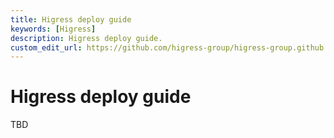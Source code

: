 ```yaml
---
title: Higress deploy guide
keywords: [Higress]
description: Higress deploy guide.
custom_edit_url: https://github.com/higress-group/higress-group.github.io/blob/main/i18n/zh-cn/docusaurus-plugin-content-docs/current/ops/deploy-guide-beginner.md
---
```


# Higress deploy guide

TBD